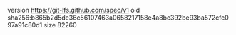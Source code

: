 version https://git-lfs.github.com/spec/v1
oid sha256:b865b2d5de36c56107463a0658217158e4a8bc392be93ba572cfc097a91c80d1
size 82260
